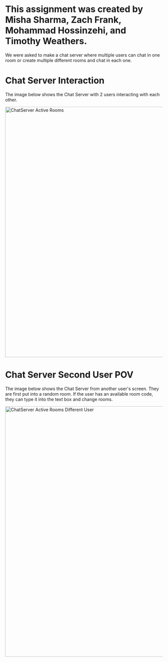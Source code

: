 # This assignment was created by Misha Sharma, Zach Frank, Mohammad Hossinzehi, and Timothy Weathers. 

We were asked to make a chat server where multiple users can chat in one room or create multiple different rooms and chat in each one. 

# Chat Server Interaction
The image below shows the Chat Server with 2 users interacting with each other. 

<img width="800" alt="ChatServer Active Rooms" src="https://github.com/mishasharmaa/ChatServer/assets/148586686/71ac520c-f23e-4bcc-9edf-cb34e4166e5a">

# Chat Server Second User POV
The image below shows the Chat Server from another user's screen. They are first put into a random room. If the user has an available room code, they can type it into the text box and change rooms. 

<img width="800" alt="ChatServer Active Rooms Different User" src="https://github.com/mishasharmaa/ChatServer/assets/148586686/d1e95681-478b-447a-9ccc-f22645779a17">


